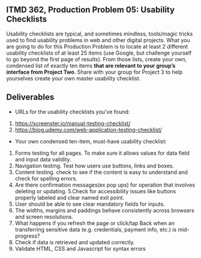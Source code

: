## ITMD 362, Production Problem 05: Usability Checklists

Usability checklists are typical, and sometimes mindless, tools/magic tricks used to find usability
problems in web and other digital projects. What you are going to do for this Production Problem is
to locate at least 2 different usability checklists of at least 25 items (use Google, but challenge
yourself to go beyond the first page of results). From those lists, create your own, condensed list
of exactly ten items **that are relevant to your group’s interface from Project Two**. Share with
your group for Project 3 to help yourselves create your own master usability checklist.

## Deliverables

* URLs for the usability checklists you’ve found:

1. https://screenster.io/manual-testing-checklist/
2. https://blog.udemy.com/web-application-testing-checklist/

* Your own condensed ten-item, must-have usability checklist:

1. Forms testing for all pages. To make sure it allows values for data field and input data validity.
2. Navigation testing. Test how users use buttons, links and boxes.
3. Content testing. check to see if the content is easy to understand and check for spelling errors.
4. Are there confirmation messages(ex pop ups) for operation that involves deleting or updating.
5.Check for accessibility issues like buttons properly labeled and clear named exit point.
6.  User should be able to see clear mandatory fields for inputs.
7. The widths, margins and paddings behave consistently across browsers and screen resolutions.
8. What happens if you refresh the page or click/tap Back when an transferring sensitive data (e.g. credentials, payment info, etc.) is mid-progress?
9. Check if data is retrieved and updated correctly.
10. Validate HTML, CSS and Javascript for syntax errors
